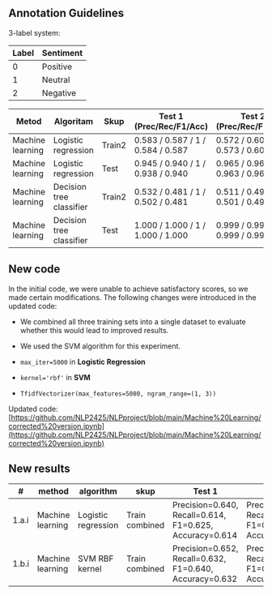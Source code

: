 ## Annotation Guidelines

3-label system:

| Label | Sentiment |
|-------|-----------|
| 0     | Positive  |
| 1     | Neutral   |
| 2     | Negative  |


| Metod | Algoritam | Skup | Test 1 (Prec/Rec/F1/Acc) | Test 2 (Prec/Rec/F1/Acc) | Test 3 (Prec/Rec/F1/Acc) |
|-------|-----------|------|--------------------------|--------------------------|--------------------------|
| Machine learning | Logistic regression | Train2 | 0.583 / 0.587 / 1 / 0.584 / 0.587 | 0.572 / 0.606 / 1 / 0.573 / 0.606 | 0.528 / 0.465 / 1 / 0.427 / 0.465 |
| Machine learning | Logistic regression | Test | 0.945 / 0.940 / 1 / 0.938 / 0.940 | 0.965 / 0.964 / 1 / 0.963 / 0.964 | 0.982 / 0.982 / 1 / 0.982 / 0.982 |
| Machine learning | Decision tree classifier | Train2 | 0.532 / 0.481 / 1 / 0.502 / 0.481 | 0.511 / 0.493 / 1 / 0.501 / 0.493 | 0.423 / 0.401 / 1 / 0.393 / 0.401 |
| Machine learning | Decision tree classifier | Test | 1.000 / 1.000 / 1 / 1.000 / 1.000 | 0.999 / 0.999 / 1 / 0.999 / 0.999 | 0.999 / 0.999 / 1 / 0.999 / 0.999 |


## New code 
In the initial code, we were unable to achieve satisfactory scores, so we made certain modifications. The following changes were introduced in the updated code:

* We combined all three training sets into a single dataset to evaluate whether this would lead to improved results.
* We used the SVM algorithm for this experiment.

* `max_iter=5000` in **Logistic Regression**
* `kernel='rbf'` in **SVM**
* `TfidfVectorizer(max_features=5000, ngram_range=(1, 3))`

Updated code: [https://github.com/NLP2425/NLPproject/blob/main/Machine%20Learning/corrected%20version.ipynb](https://github.com/NLP2425/NLPproject/blob/main/Machine%20Learning/corrected%20version.ipynb)

## New results

| #      | method           | algorithm                | skup          | Test 1                                                  | Test 2                                                  | Test 3                                                  |
|--------|------------------|--------------------------|--------------|---------------------------------------------------------|---------------------------------------------------------|---------------------------------------------------------|
| 1.a.i  | Machine learning | Logistic regression      | Train combined | Precision=0.640, Recall=0.614, F1=0.625, Accuracy=0.614 | Precision=0.632, Recall=0.630, F1=0.626, Accuracy=0.630 | Precision=0.717, Recall=0.691, F1=0.686, Accuracy=0.691 |
| 1.b.i  | Machine learning | SVM RBF kernel           | Train combined | Precision=0.652, Recall=0.632, F1=0.640, Accuracy=0.632 | Precision=0.621, Recall=0.626, F1=0.620, Accuracy=0.626 | Precision=0.764, Recall=0.741, F1=0.735, Accuracy=0.741 |

